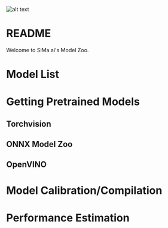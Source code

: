 ![alt text](https://sima.ai/wp-content/uploads/2022/01/SiMaAI_Logo_Trademarked_Digital_FullColor_Large.svg)
# README #

Welcome to SiMa.ai's Model Zoo.  

# Model List #

# Getting Pretrained Models #

## Torchvision ##
## ONNX Model Zoo ##
## OpenVINO ##

# Model Calibration/Compilation #

# Performance Estimation #


